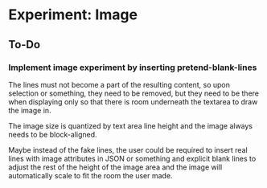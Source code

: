 # Experiment: Image

## To-Do

### Implement image experiment by inserting pretend-blank-lines

The lines must not become a part of the resulting content, so upon selection or
something, they need to be removed, but they need to be there when displaying
only so that there is room underneath the textarea to draw the image in.

The image size is quantized by text area line height and the image always needs
to be block-aligned.

Maybe instead of the fake lines, the user could be required to insert real lines
with image attributes in JSON or something and explicit blank lines to adjust
the rest of the height of the image area and the image will automatically scale
to fit the room the user made.
